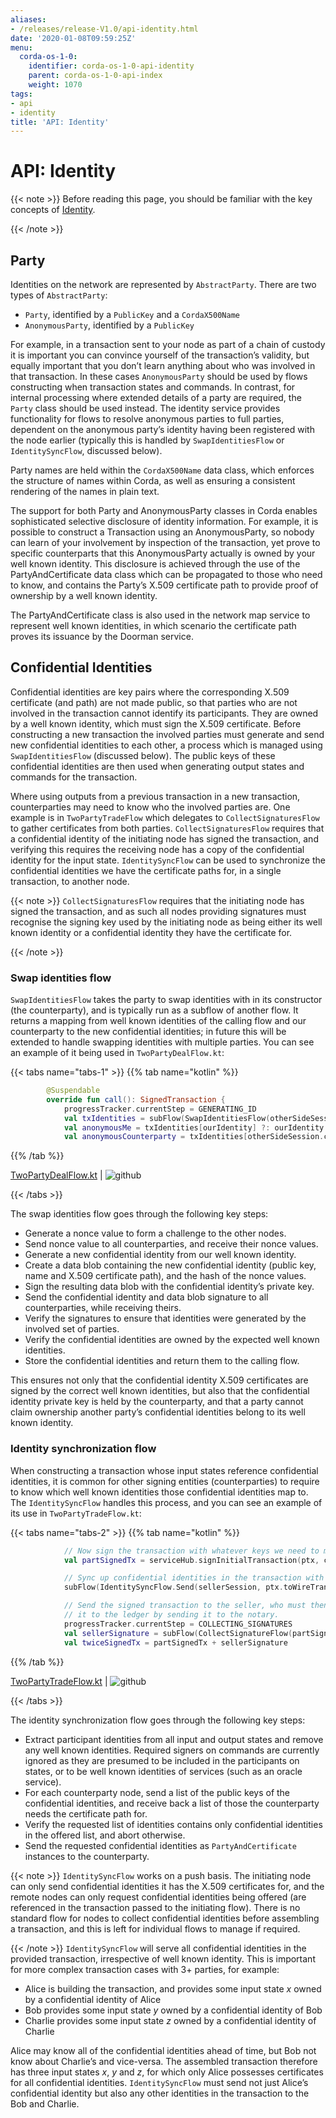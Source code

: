 ```yaml
---
aliases:
- /releases/release-V1.0/api-identity.html
date: '2020-01-08T09:59:25Z'
menu:
  corda-os-1-0:
    identifier: corda-os-1-0-api-identity
    parent: corda-os-1-0-api-index
    weight: 1070
tags:
- api
- identity
title: 'API: Identity'
---
```



# API: Identity

{{< note >}}
Before reading this page, you should be familiar with the key concepts of [Identity](key-concepts-identity.md).

{{< /note >}}


## Party

Identities on the network are represented by `AbstractParty`. There are two types of `AbstractParty`:


* `Party`, identified by a `PublicKey` and a `CordaX500Name`
* `AnonymousParty`, identified by a `PublicKey`

For example, in a transaction sent to your node as part of a chain of custody it is important you can convince yourself
of the transaction’s validity, but equally important that you don’t learn anything about who was involved in that
transaction. In these cases `AnonymousParty` should be used by flows constructing when transaction states and commands.
In contrast, for internal processing where extended details of a party are required, the `Party` class should be used
instead. The identity service provides functionality for flows to resolve anonymous parties to full parties, dependent
on the anonymous party’s identity having been registered with the node earlier (typically this is handled by
`SwapIdentitiesFlow` or `IdentitySyncFlow`, discussed below).

Party names are held within the `CordaX500Name` data class, which enforces the structure of names within Corda, as
well as ensuring a consistent rendering of the names in plain text.

The support for both Party and AnonymousParty classes in Corda enables sophisticated selective disclosure of identity
information. For example, it is possible to construct a Transaction using an AnonymousParty, so nobody can learn of your
involvement by inspection of the transaction, yet prove to specific counterparts that this AnonymousParty actually is
owned by your well known identity. This disclosure is achieved through the use of the PartyAndCertificate data class
which can be propagated to those who need to know, and contains the Party’s X.509 certificate path to provide proof of
ownership by a well known identity.

The PartyAndCertificate class is also used in the network map service to represent well known identities, in which
scenario the certificate path proves its issuance by the Doorman service.


## Confidential Identities

Confidential identities are key pairs where the corresponding X.509 certificate (and path) are not made public, so that parties who
are not involved in the transaction cannot identify its participants. They are owned by a well known identity, which
must sign the X.509 certificate. Before constructing a new transaction the involved parties must generate and send new
confidential identities to each other, a process which is managed using `SwapIdentitiesFlow` (discussed below). The
public keys of these confidential identities are then used when generating output states and commands for the transaction.

Where using outputs from a previous transaction in a new transaction, counterparties may need to know who the involved
parties are. One example is in `TwoPartyTradeFlow` which delegates to `CollectSignaturesFlow` to gather certificates
from both parties. `CollectSignaturesFlow` requires that a confidential identity of the initiating node has signed
the transaction, and verifying this requires the receiving node has a copy of the confidential identity for the input
state. `IdentitySyncFlow` can be used to synchronize the confidential identities we have the certificate paths for, in
a single transaction, to another node.

{{< note >}}
`CollectSignaturesFlow` requires that the initiating node has signed the transaction, and as such all nodes
providing signatures must recognise the signing key used by the initiating node as being either its well known identity
or a confidential identity they have the certificate for.

{{< /note >}}

### Swap identities flow

`SwapIdentitiesFlow` takes the party to swap identities with in its constructor (the counterparty), and is typically run as a subflow of
another flow. It returns a mapping from well known identities of the calling flow and our counterparty to the new
confidential identities; in future this will be extended to handle swapping identities with multiple parties.
You can see an example of it being used in `TwoPartyDealFlow.kt`:

{{< tabs name="tabs-1" >}}
{{% tab name="kotlin" %}}
```kotlin
        @Suspendable
        override fun call(): SignedTransaction {
            progressTracker.currentStep = GENERATING_ID
            val txIdentities = subFlow(SwapIdentitiesFlow(otherSideSession.counterparty))
            val anonymousMe = txIdentities[ourIdentity] ?: ourIdentity.anonymise()
            val anonymousCounterparty = txIdentities[otherSideSession.counterparty] ?: otherSideSession.counterparty.anonymise()

```
{{% /tab %}}




[TwoPartyDealFlow.kt](https://github.com/corda/corda/blob/release/os/1.0/finance/src/main/kotlin/net/corda/finance/flows/TwoPartyDealFlow.kt) | ![github](/images/svg/github.svg "github")

{{< /tabs >}}

The swap identities flow goes through the following key steps:


* Generate a nonce value to form a challenge to the other nodes.
* Send nonce value to all counterparties, and receive their nonce values.
* Generate a new confidential identity from our well known identity.
* Create a data blob containing the new confidential identity (public key, name and X.509 certificate path),
and the hash of the nonce values.
* Sign the resulting data blob with the confidential identity’s private key.
* Send the confidential identity and data blob signature to all counterparties, while receiving theirs.
* Verify the signatures to ensure that identities were generated by the involved set of parties.
* Verify the confidential identities are owned by the expected well known identities.
* Store the confidential identities and return them to the calling flow.

This ensures not only that the confidential identity X.509 certificates are signed by the correct well known identities,
but also that the confidential identity private key is held by the counterparty, and that a party cannot claim ownership
another party’s confidential identities belong to its well known identity.


### Identity synchronization flow

When constructing a transaction whose input states reference confidential identities, it is common for other signing
entities (counterparties) to require to know which well known identities those confidential identities map to. The
`IdentitySyncFlow` handles this process, and you can see an example of its use in `TwoPartyTradeFlow.kt`:

{{< tabs name="tabs-2" >}}
{{% tab name="kotlin" %}}
```kotlin
            // Now sign the transaction with whatever keys we need to move the cash.
            val partSignedTx = serviceHub.signInitialTransaction(ptx, cashSigningPubKeys)

            // Sync up confidential identities in the transaction with our counterparty
            subFlow(IdentitySyncFlow.Send(sellerSession, ptx.toWireTransaction(serviceHub)))

            // Send the signed transaction to the seller, who must then sign it themselves and commit
            // it to the ledger by sending it to the notary.
            progressTracker.currentStep = COLLECTING_SIGNATURES
            val sellerSignature = subFlow(CollectSignatureFlow(partSignedTx, sellerSession, sellerSession.counterparty.owningKey))
            val twiceSignedTx = partSignedTx + sellerSignature

```
{{% /tab %}}




[TwoPartyTradeFlow.kt](https://github.com/corda/corda/blob/release/os/1.0/finance/src/main/kotlin/net/corda/finance/flows/TwoPartyTradeFlow.kt) | ![github](/images/svg/github.svg "github")

{{< /tabs >}}

The identity synchronization flow goes through the following key steps:


* Extract participant identities from all input and output states and remove any well known identities. Required signers
on commands are currently ignored as they are presumed to be included in the participants on states, or to be well
known identities of services (such as an oracle service).
* For each counterparty node, send a list of the public keys of the confidential identities, and receive back a list
of those the counterparty needs the certificate path for.
* Verify the requested list of identities contains only confidential identities in the offered list, and abort otherwise.
* Send the requested confidential identities as `PartyAndCertificate` instances to the counterparty.

{{< note >}}
`IdentitySyncFlow` works on a push basis. The initiating node can only send confidential identities it has
the X.509 certificates for, and the remote nodes can only request confidential identities being offered (are
referenced in the transaction passed to the initiating flow). There is no standard flow for nodes to collect
confidential identities before assembling a transaction, and this is left for individual flows to manage if required.

{{< /note >}}
`IdentitySyncFlow` will serve all confidential identities in the provided transaction, irrespective of well known
identity. This is important for more complex transaction cases with 3+ parties, for example:


* Alice is building the transaction, and provides some input state *x* owned by a confidential identity of Alice
* Bob provides some input state *y* owned by a confidential identity of Bob
* Charlie provides some input state *z* owned by a confidential identity of Charlie

Alice may know all of the confidential identities ahead of time, but Bob not know about Charlie’s and vice-versa.
The assembled transaction therefore has three input states *x*, *y* and *z*, for which only Alice possesses certificates
for all confidential identities. `IdentitySyncFlow` must send not just Alice’s confidential identity but also any other
identities in the transaction to the Bob and Charlie.

